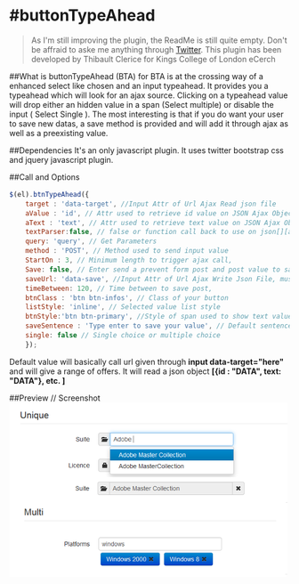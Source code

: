 #buttonTypeAhead
=========================

  > As I'm still improving the plugin, the ReadMe is still quite empty. Don't be affraid to aske me anything through [Twitter](https://twitter.com/PonteIneptique). 
  > This plugin has been developed by Thibault Clerice for Kings College of London eCerch
	
	
##What is buttonTypeAhead (BTA) for
BTA is at the crossing way of a enhanced select like chosen and an input typeahead. It provides you a typeahead which will look for an ajax source. Clicking on a typeahead value will drop either an hidden value in a span (Select multiple) or disable the input ( Select Single ).
The most interesting is that if you do want your user to save new datas, a save method is provided and will add it through ajax as well as a preexisting value.

##Dependencies
It's an only javascript plugin. It uses twitter bootstrap css and jquery javascript plugin.

##Call and Options

```js
$(el).btnTypeAhead({
	target : 'data-target', //Input Attr of Url Ajax Read json file
	aValue : 'id', // Attr used to retrieve id value on JSON Ajax Object
	aText : 'text', // Attr used to retrieve text value on JSON Ajax Object,
	textParser:false, // false or function call back to use on json[][aText]
	query: 'query', // Get Parameters
	method : 'POST', // Method used to send input value
	StartOn : 3, // Minimum length to trigger ajax call,
	Save: false, // Enter send a prevent form post and post value to same or to saveUrl,
	saveUrl: 'data-save', //Input Attr of Url Ajax Write Json File, must use same key than trget file 
	timeBetween: 120, // Time between to save post,
	btnClass : 'btn btn-infos', // Class of your button
	listStyle: 'inline', // Selected value list style
	btnStyle:'btn btn-primary', //Style of span used to show text value and hidden input with id value
	saveSentence : 'Type enter to save your value', // Default sentence when saving is true and no results are given
	single: false // Single choice or multiple choice
	});
```

Default value will basically call url given through **input data-target="here"** and will give a range of offers. It will read a json object **[{id : "DATA", text: "DATA"}, etc. ]**

##Preview // Screenshot
![Alt text](/mdFiles/preview.png "Screenshot")
